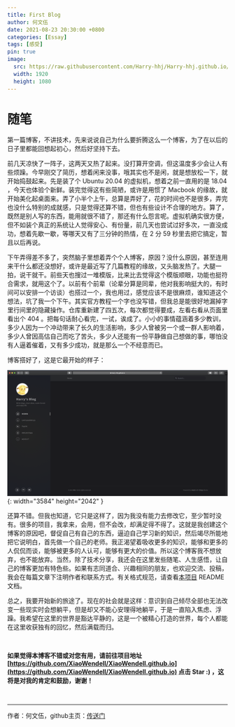```yaml
---
title: First Blog
author: 何文伍
date: 2021-08-23 20:30:00 +0800
categories: [Essay]
tags: [感受]
pin: true
image:
  src: https://raw.githubusercontent.com/Harry-hhj/Harry-hhj.github.io/master/_posts/2021-08-23-First-Blog.assets/cover.png
  width: 1920
  height: 1080
---
```




# 随笔

第一篇博客，不讲技术，先来说说自己为什么要折腾这么一个博客，为了在以后的日子里都能回想起初心，然后好坚持下去。

前几天凉快了一阵子，这两天又热了起来。没打算开空调，但这温度多少会让人有些烦躁。今早刚交了简历，想着闲来没事，哦其实也不是闲，就是想放松一下，就开始捣鼓起来。先是装了个 Ubuntu 20.04 的虚拟机，想着之前一直用的是 18.04 ，今天也体验个新鲜。装完觉得这有些简陋，或许是用惯了 Macbook 的缘故，就开始美化起桌面来。弄了小半个上午，总算是弄好了，花的时间也不是很多，弄完也没什么特别的成就感，只是觉得还算不错，但也有些设计不合理的地方。算了，既然是别人写的东西，能用就很不错了，那还有什么怨言呢。虚拟机确实很方便，但不如装个真正的系统让人觉得安心、有份量，前几天也尝试过好多次，一直没成功，想着先歇一歇，等哪天又有了三分钟的热情，在 2 分 59 秒里去把它搞定，暂且以后再说。

下午弄得差不多了，突然脑子里想着弄个个人博客，原因？没什么原因，甚至连用来干什么都还没想好，或许是最近写了几篇教程的缘故，又头脑发热了。大腿一拍，说干就干。前些天也搜过一堆模版，比来比去觉得这个模版顺眼，功能也挺符合需求，就用这个了。以前有个前辈（论辈分算是同辈，他对我影响挺大的，有时间可以安排一个访谈）也搭过一个，我也用过，感觉应该不是很麻烦，谁知道这个想法，坑了我一个下午。其实官方教程一个字也没写错，但我总是能很好地漏掉字里行间里的隐藏操作。仓库重新建了四五次，每次都觉得要成，左看右看从页面里看出个 404 。把每句话耐心看完，一试，诶成了。小小的事情蕴涵着多少教训，多少人因为一个冲动带来了长久的生活影响，多少人曾被另一个或一群人影响着，多少人曾因高估自己而吃了苦头，多少人还能有一份平静做自己想做的事，哪怕没有人逼着催着，又有多少成功，就是那么一个不经意而已。

博客搭好了，这是它最开始的样子：

![image-20210823210939395](https://raw.githubusercontent.com/Harry-hhj/Harry-hhj.github.io/master/_posts/2021-08-23-First-Blog.assets/image-20210823210939395.png){: width="3584" height="2042" }

还算不错。但我也知道，它只是这样了，因为我没有能力去修改它，至少暂时没有。很多的项目，我拿来，会用，但不会改，却满足得不得了。这就是我创建这个博客的原因吧，督促自己有自己的东西，逼迫自己学习新的知识，然后竭尽所能地把它说明白，首先做一个自己的老师。我正渴望着吸收更多的知识，能够和更多的人侃侃而谈，能够被更多的人认可，能够有更大的价值。所以这个博客我不想放弃，也不能放弃。当然，除了技术分享，我还会在这里发些随笔、人生感悟，让自己的博客更加有特色些。如果有志同道合、兴趣相同的朋友，也欢迎交流、投稿，我会在每篇文章下注明作者和联系方式。有关格式规范，请查看[本项目](https://github.com/Harry-hhj/Harry-hhj.github.io) README 文档。

总之，我要开始新的旅途了。现在的社会就是这样：意识到自己倾尽全部也无法改变一些现实时会想躺平，但是却又不能心安理得地躺平，于是一直陷入焦虑、浮躁。我希望在这里的世界是豁达平静的，这是一个被精心打造的世界，每个人都能在这里收获独有的回忆，然后满载而归。



<br/>

**如果觉得本博客不错或对您有用，请前往项目地址 [https://github.com/XiaoWendell/XiaoWendell.github.io](https://github.com/XiaoWendell/XiaoWendell.github.io) 点击 Star :) ，这将是对我的肯定和鼓励，谢谢！**

<br/>



---

作者：何文伍，github主页：[传送门](https://github.com/XiaoWendell)

